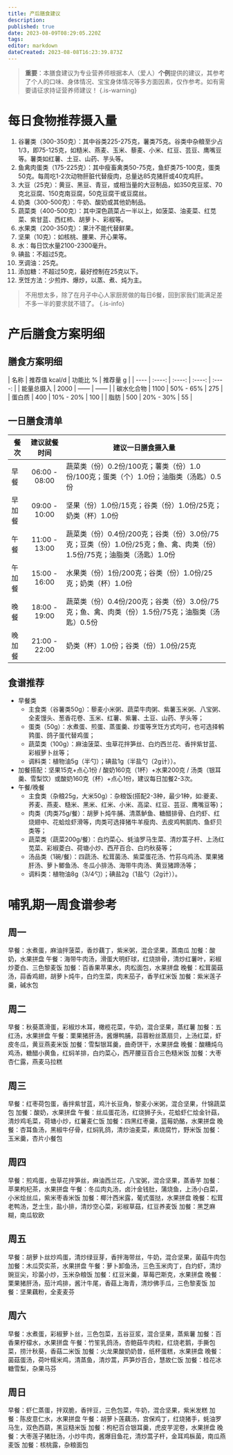 ```yaml
---
title: 产后膳食建议
description: 
published: true
date: 2023-08-09T08:29:05.220Z
tags: 
editor: markdown
dateCreated: 2023-08-08T16:23:39.873Z
---
```


> **重要**：本膳食建议为专业营养师根据本人（爱人）**个例**提供的建议，其参考了个人的口味、身体情况、宝宝身体情况等多方面因素，仅作参考。如有需要请征求持证营养师建议！
{.is-warning}

# 每日食物推荐摄入量
1. 谷薯类（300-350克）：其中谷类225-275克，薯类75克。谷类中杂粮至少占1/3，即75-125克，如糙米、燕麦、玉米、藜麦、小米、红豆、芸豆、鹰嘴豆等。薯类如红薯、土豆、山药、芋头等。
2. 鱼禽肉蛋类（175-225克）：其中瘦畜禽类50-75克，鱼虾类75-100克，蛋类50克。每周吃1-2次动物肝脏代替瘦肉，总量达85克猪肝或40克鸡肝。
3. 大豆（25克）：黄豆、黑豆、青豆，或相当量的大豆制品，如350克豆浆、70克北豆腐、150克南豆腐，50克豆腐干或豆腐丝。
4. 奶类（300-500克）：牛奶、酸奶或其他奶制品。
5. 蔬菜类（400-500克）：其中深色蔬菜占一半以上，如菠菜、油麦菜、红苋菜、紫甘蓝、西红柿、胡萝卜、彩椒等。
6. 水果类（200-350克）：果汁不能代替鲜果。
7. 坚果（10克）：如核桃、腰果、开心果等。
8. 水：每日饮水量2100-2300毫升。
9. 碘盐：不超过5克。
10. 烹调油：25克。
11. 添加糖：不超过50克，最好控制在25克以下。
12. 烹饪方法：少煎炸、爆炒，以蒸、煮、炖为主。

> 不用想太多，除了在月子中心人家厨房做的每日6餐，回到家我们能满足差不多一半的要求就不错了。
{.is-info}

# 产后膳食方案明细
## 膳食方案明细
| 名称 | 推荐值 kcal/d | 功能比 % | 推荐量 g |
| ---- | :----: | :----: | :----: | :----: |
| 能量总摄入 | 2000 | —— | —— |
| 碳水化合物 | 1100 | 50% - 65% | 275 |
| 蛋白质 | 400 | 10% - 20% | 100 |
| 脂肪 | 500 | 20% - 30% | 55 |

## 一日膳食清单
| 餐次 | 建议就餐时间 | 建议一日膳食摄入量 |
| ---- | :----: | ---- |
| 早餐 | 06:00 - 08:00 | 蔬菜类（份）0.2份/100克；薯类（份）1.0份/100克；蛋类（个）1.0份；油脂类（汤匙）0.5份 |
| 早加餐 | 09:00 - 10:00 | 坚果（份）1.0份/15克；谷类（份）1.0份/25克；奶类（杯）1.0份 |
| 午餐 | 11:00 - 13:00 | 蔬菜类（份）0.4份/200克；谷类（份）3.0份/75克；豆类（份）1.0份/25克；鱼、禽、肉类（份）1.5份/75克；油脂类（汤匙）1.0份 |
| 午加餐 | 15:00 - 16:00 | 水果类（份）1份/200克；谷类（份）1.0份/25克；奶类（杯）1.0份 |
| 晚餐 | 18:00 - 19:00 | 蔬菜类（份）0.4份/200克；谷类（份）3.0份/75克；鱼、禽、肉类（份）1.5份/75克；油脂类（汤匙）0.5份 |
| 晚加餐 | 21:00 - 22:00 | 奶类（杯）1.0份；谷类（份）1.0份/25克 |

## 食谱推荐
- 早餐类
	- 主食类（谷薯类50g）：藜麦小米粥、蔬菜牛肉粥、紫薯玉米粥、八宝粥、全麦馒头、葱香花卷、玉米、红薯、紫薯、土豆、山药、芋头等；
  - 蛋类（50g）：水煮蛋、煎蛋、蒸蛋羹、炒蛋等烹饪方式均可，也可选择鹌鹑蛋、鸽子蛋代替鸡蛋；
  - 蔬菜类（100g）：麻油菠菜、虫草花拌笋丝、白灼西兰花、香拌紫甘蓝、彩椒萝卜丝等；
  - 调料类：植物油5g（半勺）；碘盐1g（半盐勺（2g计））。
- 加餐搭配：坚果15克+点心1份 / 酸奶160克（1杯）+水果200克 / 汤类（银耳羹、雪梨饮）或酸奶160克（杯）+点心1份，建议每日加餐2-3次。
- 午餐/晚餐
	- 主食类（杂粮25g，大米50g）：杂粮饭(搭配2-3种，最少1种，如:夔麦、荞麦、燕麦、糙米、黑米、红米、小米、高梁、红豆、芸豆、鹰嘴豆等)；
  - 肉类（肉类75g/餐）：胡萝卜炖牛脯、清蒸鲈鱼、糖醋排骨、白灼虾、红烧翅中、花蛤烩虾滑等，肉类可选择猪牛羊瘦肉、去皮鸡鸭鹅肉、鱼虾贝类等；
  - 蔬菜类（蔬菜200g/餐）：白灼菜心、蚝油罗马生菜、清炒蒿子杆、上汤红苋菜、彩椒菱白、荷塘小炒、西芹百合、白灼秋葵等；
  - 汤品类（1碗/餐）：四蔬汤、松茸菌汤、紫菜蛋花汤、竹荪乌鸡汤、栗果猪肝汤、萝卜鲫鱼汤、冬瓜小排汤、海带牛肉汤、黄豆猪蹄汤等；
  - 调料类：植物油8g（3/4勺）；碘盐2g（1盐勺（2g计））。
 
# 哺乳期一周食谱参考
## 周一
早餐：水煮蛋，麻油拌菠菜，香炒藕丁，紫米粥，混合坚果，蒸南瓜
加餐：酸奶，水果拼盘
午餐：海带牛肉汤，滑蛋大明虾球，红烧排骨，清炒红薯叶，彩椒炒菱白、三色黎麦饭
加餐：百香果苹果水，肉松面包，水果拼盘
晚餐：松茸菌菇汤，蒜香鸡翅，胡萝卜炖牛，白灼生菜，肉末茄子，香芋红米饭
加餐：紫米莲子羹，碱水包

## 周二
早餐：秋葵蒸滑蛋，彩椒炒木耳，橄榄花菜，牛奶，混合坚果，蒸红薯
加餐：五红汤，水果拼盘
午餐：栗果猪肝汤，酱爆鸭脯，蒜蓉粉丝蒸扇贝，上汤红菜，虾皮冬瓜，黄豆燕麦米饭
加餐：雪梨银耳羹，曲奇饼干，水果拼盘
晚餐：酸糟炖乌鸡汤，糖醋小黄鱼，红焖羊排，白灼菜心，西芹腰豆百合三色糙米饭
加餐：大枣杏仁露，燕麦马拉糕

## 周三
早餐：红枣荷包蛋，香拌紫甘蓝，鸡汁长豆角，黎麦小米粥，混合坚果，什锦蔬菜包
加餐：酸奶，水果拼盘
午餐：丝瓜蛋花汤，红烧狮子头，花蛤虾仁烩金针菇，清炒鸡毛菜，荷塘小炒，红薯麦仁饭
加餐：四黑红枣羹，蓝莓奶酪，水果拼盘
晚餐：杏耳鱼汤，黑椒牛仔骨，红焖乳鸽，清炒油麦菜，素烧腐竹，野米饭
加餐：玉米羹，杏片小餐包

## 周四
早餐：煎鸡蛋，虫草花拌笋丝，麻油西兰花，八宝粥，混合坚果，蒸香芋
加餐：苹果枸杞茶，水果拼盘
午餐：冬瓜肉丸汤，卤汁金钱肚，蒲烧鱼，上汤小白菜，小米烩丝瓜，紫米枣香米饭
加餐：椰汁西米露，葡式蛋挞，水果拼盘
晚餐：松茸老鸭汤，芝士生，盐小排，清炒空心菜，彩椒草菇，红豆养麦饭
加餐：黑芝麻糊，南瓜软欧

## 周五
早餐：胡萝卜丝炒鸡蛋，清炒绿豆芽，香拌海带丝，牛奶，混合坚果，菌菇牛肉包
加餐：木瓜荧实茶，水果拼盘
午餐：萝卜卸鱼汤，三色玉米肉丁，白灼虾，清炒豌豆尖，珍菌小炒，玉米杂粮饭
加餐：红豆米羹，草莓巴斯克，水果拼盘
晚餐：栗果猪肝汤，茄汁鸡排，酱汁牛尾，香菇上海青，清炒佛手瓜，三色黎麦饭
加餐：坚果藕粉，全麦麦芬

## 周六
早餐：水煮蛋，彩椒萝卜丝，三色包菜，五谷豆浆，混合坚果，蒸紫薯
加餐：百香果柠檬水，水果拼盘
午餐：竹笙乳鸽汤，杏鲍菇牛肉粒，红烧老鹅，手撕包菜，捞汁秋葵，香菇二米饭
加餐：火龙果酸奶奶昔，纸杯蛋糕，水果拼盘
晚餐：菌菇蛋汤，荷叶糯米鸡，清蒸鱼，清炒蒿，芦笋炒百合，慧故仁饭
加餐：桂花冰糖雪梨，杂果马芬

## 周日
早餐：虾仁蒸蛋，拌双脆，香拌豆，三色包菜，牛奶，混合坚果，紫米发糕
加餐：陈皮意仁水，水果拼盘
午餐：胡萝卜莲藕汤，宫保鸡丁，红烧猪手，蚝油罗马生，双色西葫，黑豆糙米饭
加餐：枸杞百合银耳羹，虎皮芋泥卷，水果拼盘
晚餐：大枣莲子猪肚汤，小炒牛肉，酱爆目鱼花，清炒蒿子杆，金耳鸡枞菌，南瓜燕麦饭
加餐：核桃露，杂粮面包